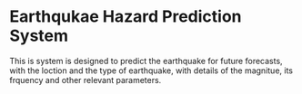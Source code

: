 # Earthqukae Hazard Prediction System

This is system is designed to predict the earthquake for future forecasts, with the loction and the type of earthquake, with details of the magnitue, its frquency and other relevant parameters.
